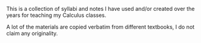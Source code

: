 This is a collection of syllabi and notes I have used and/or created over the years for teaching my Calculus classes. 

A lot of the materials are copied verbatim from different textbooks, I do not claim any originality.
